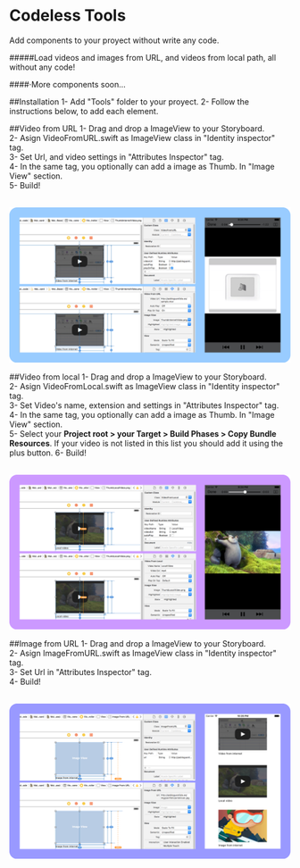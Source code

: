 # Codeless Tools
Add components to your proyect without write any code.

#####Load videos and images from URL, and videos from local path, all without any code!

####·More components soon...

##Installation
1- Add "Tools" folder to your proyect.
2- Follow the instructions below, to add each element.

##Video from URL
1- Drag and drop a ImageView to your Storyboard.<br>
2- Asign VideoFromURL.swift as ImageView class in "Identity inspector" tag.<br>
3- Set Url, and video settings in "Attributes Inspector" tag.<br>
4- In the same tag, you optionally can add a image as Thumb. In "Image View" section.<br>
5- Build!<br><br>

![Alt text](ReadmeImages/Screen1.png?raw=true "Title")

##Video from local
1- Drag and drop a ImageView to your Storyboard.<br>
2- Asign VideoFromLocal.swift as ImageView class in "Identity inspector" tag.<br>
3- Set Video's name, extension and settings in "Attributes Inspector" tag.<br>
4- In the same tag, you optionally can add a image as Thumb. In "Image View" section.<br>
5- Select your <strong>Project root > your Target > Build Phases > Copy Bundle Resources</strong>. If your video is not listed in this list you should add it using the plus button.
6- Build!<br><br>

![Alt text](ReadmeImages/Screen2.png?raw=true "Title")

##Image from URL
1- Drag and drop a ImageView to your Storyboard.<br>
2- Asign ImageFromURL.swift as ImageView class in "Identity inspector" tag.<br>
3- Set Url in "Attributes Inspector" tag.<br>
4- Build!<br><br>

![Alt text](ReadmeImages/Screen3.png?raw=true "Title")



